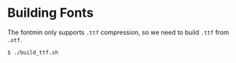 # Building Fonts

The fontmin only supports `.ttf` compression, so we need to build `.ttf` from `.otf`.

```bash
$ ./build_ttf.sh
```
